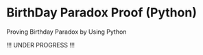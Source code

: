 # BirthDay Paradox Proof (Python)
 Proving Birthday Paradox by Using Python
 
 !!!
 UNDER PROGRESS
 !!!
